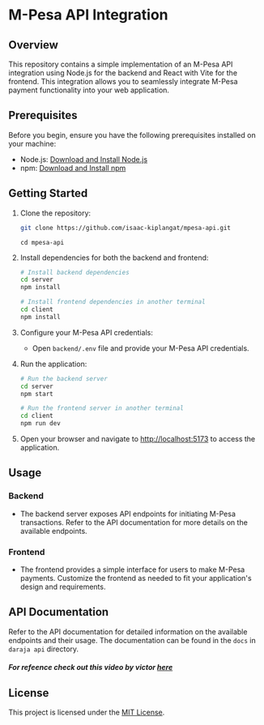 # M-Pesa API Integration

## Overview

This repository contains a simple implementation of an M-Pesa API integration using Node.js for the backend and React with Vite for the frontend. This integration allows you to seamlessly integrate M-Pesa payment functionality into your web application.

## Prerequisites

Before you begin, ensure you have the following prerequisites installed on your machine:

- Node.js: [Download and Install Node.js](https://nodejs.org/)
- npm: [Download and Install npm](https://www.npmjs.com/get-npm)

## Getting Started

1. Clone the repository:

   ```bash
   git clone https://github.com/isaac-kiplangat/mpesa-api.git
   ```

   ```
   cd mpesa-api
   ```

2. Install dependencies for both the backend and frontend:

   ```bash
   # Install backend dependencies
   cd server
   npm install

   # Install frontend dependencies in another terminal
   cd client
   npm install
   ```

3. Configure your M-Pesa API credentials:

   - Open `backend/.env` file and provide your M-Pesa API credentials.

4. Run the application:

   ```bash
   # Run the backend server
   cd server
   npm start

   # Run the frontend server in another terminal
   cd client
   npm run dev
   ```

5. Open your browser and navigate to [http://localhost:5173](http://localhost:5173) to access the application.

## Usage

### Backend

- The backend server exposes API endpoints for initiating M-Pesa transactions. Refer to the API documentation for more details on the available endpoints.

### Frontend

- The frontend provides a simple interface for users to make M-Pesa payments. Customize the frontend as needed to fit your application's design and requirements.

## API Documentation

Refer to the API documentation for detailed information on the available endpoints and their usage. The documentation can be found in the `docs` in` daraja api` directory.

##### For refeence check out  this video by victor [here](https://www.youtube.com/watch?v=ojMx87Scrzc)


## License

This project is licensed under the [MIT License](LICENSE).

